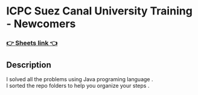 # ICPC Suez Canal University Training - Newcomers

<a href="https://codeforces.com/group/n3sTiYtHxI/contests"></a>

### [ 👉 Sheets link 👈](https://codeforces.com/group/n3sTiYtHxI/contests)

## Description

I solved all the problems using Java programing language . <br />
I sorted the repo folders to help you organize your steps . <br />
